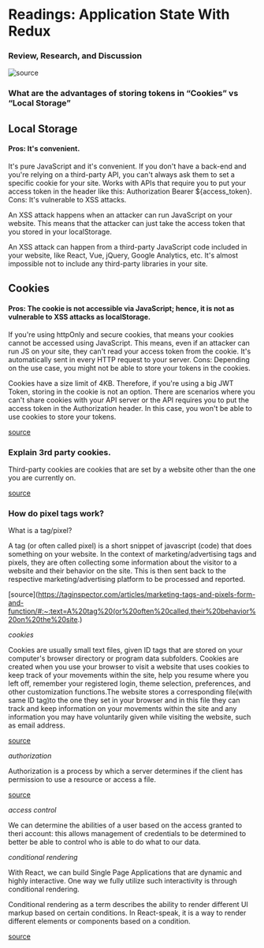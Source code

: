 
# Readings: Application State With Redux

### Review, Research, and Discussion

![source](https://hackernoon.com/hn-images/0*cntBtPADjE2ykLSP.png)

### What are the advantages of storing tokens in “Cookies” vs “Local Storage”

## Local Storage
#### Pros: It's convenient.

It's pure JavaScript and it's convenient. If you don't have a back-end and you're relying on a third-party API, you can't always ask them to set a specific cookie for your site.
Works with APIs that require you to put your access token in the header like this: Authorization Bearer ${access_token}.
Cons: It's vulnerable to XSS attacks.

An XSS attack happens when an attacker can run JavaScript on your website. This means that the attacker can just take the access token that you stored in your localStorage.

An XSS attack can happen from a third-party JavaScript code included in your website, like React, Vue, jQuery, Google Analytics, etc. It's almost impossible not to include any third-party libraries in your site.

## Cookies
#### Pros: The cookie is not accessible via JavaScript; hence, it is not as vulnerable to XSS attacks as localStorage.

If you're using httpOnly and secure cookies, that means your cookies cannot be accessed using JavaScript. This means, even if an attacker can run JS on your site, they can't read your access token from the cookie.
It's automatically sent in every HTTP request to your server.
Cons: Depending on the use case, you might not be able to store your tokens in the cookies.

Cookies have a size limit of 4KB. Therefore, if you're using a big JWT Token, storing in the cookie is not an option.
There are scenarios where you can't share cookies with your API server or the API requires you to put the access token in the Authorization header. In this case, you won't be able to use cookies to store your tokens.

[source](https://dev.to/cotter/localstorage-vs-cookies-all-you-need-to-know-about-storing-jwt-tokens-securely-in-the-front-end-15id)

### Explain 3rd party cookies.

Third-party cookies are cookies that are set by a website other than the one you are currently on.

[source](https://cookie-script.com/all-you-need-to-know-about-third-party-cookies.html#:~:text=Third%2Dparty%20cookies%20are%20cookies,see%20which%20websites%20he%20visited.)

### How do pixel tags work?

What is a tag/pixel?

A tag (or often called pixel) is a short snippet of javascript (code) that does something on your website. In the context of marketing/advertising tags and pixels, they are often collecting some information about the visitor to a website and their behavior on the site. This is then sent back to the respective marketing/advertising platform to be processed and reported.

[source](https://taginspector.com/articles/marketing-tags-and-pixels-form-and-function/#:~:text=A%20tag%20(or%20often%20called,their%20behavior%20on%20the%20site.)

*cookies*

Cookies are usually small text files, given ID tags that are stored on your computer's browser directory or program data subfolders. Cookies are created when you use your browser to visit a website that uses cookies to keep track of your movements within the site, help you resume where you left off, remember your registered login, theme selection, preferences, and other customization functions.The website stores a corresponding file(with same ID tag)to the one they set in your browser and in this file they can track and keep information on your movements within the site and any information you may have voluntarily given while visiting the website, such as email address.

[source](https://www.allaboutcookies.org/cookies/)

*authorization*

Authorization is a process by which a server determines if the client has permission to use a resource or access a file. 

[source](https://www.bu.edu/tech/about/security-resources/bestpractice/auth/#:~:text=Authorization%20is%20a%20process%20by,resource%20or%20access%20a%20file.&text=Most%20of%20the%20web%20pages,require%20no%20authentication%20or%20authorization.)

*access control*

We can determine the abilities of a user based on the access granted to theri account: this allows management of credentials to be determined to better be able to control who is able to do what to our data.

*conditional rendering*

With React, we can build Single Page Applications that are dynamic and highly interactive. One way we fully utilize such interactivity is through conditional rendering.

Conditional rendering as a term describes the ability to render different UI markup based on certain conditions. In React-speak, it is a way to render different elements or components based on a condition.

[source](https://www.digitalocean.com/community/tutorials/7-ways-to-implement-conditional-rendering-in-react-applications)




